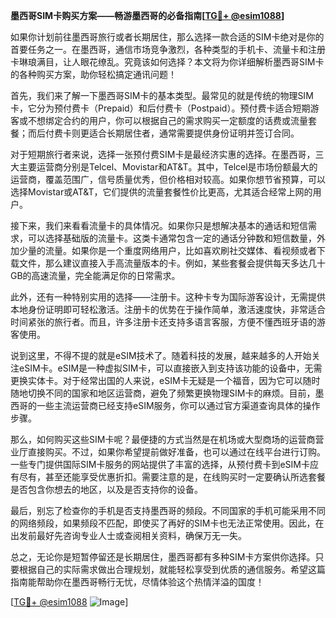 **墨西哥SIM卡购买方案——畅游墨西哥的必备指南[[TG💪+ @esim1088](https://t.me/s/esim1088)]**

如果你计划前往墨西哥旅行或者长期居住，那么选择一款合适的SIM卡绝对是你的首要任务之一。在墨西哥，通信市场竞争激烈，各种类型的手机卡、流量卡和注册卡琳琅满目，让人眼花缭乱。究竟该如何选择？本文将为你详细解析墨西哥SIM卡的各种购买方案，助你轻松搞定通讯问题！

首先，我们来了解一下墨西哥SIM卡的基本类型。最常见的就是传统的物理SIM卡，它分为预付费卡（Prepaid）和后付费卡（Postpaid）。预付费卡适合短期游客或不想绑定合约的用户，你可以根据自己的需求购买一定额度的话费或流量套餐；而后付费卡则更适合长期居住者，通常需要提供身份证明并签订合同。

对于短期旅行者来说，选择一张预付费SIM卡是最经济实惠的选择。在墨西哥，三大主要运营商分别是Telcel、Movistar和AT&T。其中，Telcel是市场份额最大的运营商，覆盖范围广，信号质量优秀，但价格相对较高。如果你想节省预算，可以选择Movistar或AT&T，它们提供的流量套餐性价比更高，尤其适合经常上网的用户。

接下来，我们来看看流量卡的具体情况。如果你只是想解决基本的通话和短信需求，可以选择基础版的流量卡。这类卡通常包含一定的通话分钟数和短信数量，外加少量的流量。如果你是一个重度网络用户，比如喜欢刷社交媒体、看视频或者下载文件，那么建议直接入手高流量版本的卡。例如，某些套餐会提供每天多达几十GB的高速流量，完全能满足你的日常需求。

此外，还有一种特别实用的选择——注册卡。这种卡专为国际游客设计，无需提供本地身份证明即可轻松激活。注册卡的优势在于操作简单，激活速度快，非常适合时间紧张的旅行者。而且，许多注册卡还支持多语言客服，方便不懂西班牙语的游客使用。

说到这里，不得不提的就是eSIM技术了。随着科技的发展，越来越多的人开始关注eSIM卡。eSIM是一种虚拟SIM卡，可以直接嵌入到支持该功能的设备中，无需更换实体卡。对于经常出国的人来说，eSIM卡无疑是一个福音，因为它可以随时随地切换不同的国家和地区运营商，避免了频繁更换物理SIM卡的麻烦。目前，墨西哥的一些主流运营商已经支持eSIM服务，你可以通过官方渠道查询具体的操作步骤。

那么，如何购买这些SIM卡呢？最便捷的方式当然是在机场或大型商场的运营商营业厅直接购买。不过，如果你希望提前做好准备，也可以通过在线平台进行订购。一些专门提供国际SIM卡服务的网站提供了丰富的选择，从预付费卡到eSIM卡应有尽有，甚至还能享受优惠折扣。需要注意的是，在线购买时一定要确认所选套餐是否包含你想去的地区，以及是否支持你的设备。

最后，别忘了检查你的手机是否支持墨西哥的频段。不同国家的手机可能采用不同的网络频段，如果频段不匹配，即使买了再好的SIM卡也无法正常使用。因此，在出发前最好先咨询专业人士或查阅相关资料，确保万无一失。

总之，无论你是短暂停留还是长期居住，墨西哥都有多种SIM卡方案供你选择。只要根据自己的实际需求做出合理规划，就能轻松享受到优质的通信服务。希望这篇指南能帮助你在墨西哥畅行无忧，尽情体验这个热情洋溢的国度！

[[TG💪+ @esim1088](https://t.me/s/esim1088) ![Image](https://i.postimg.cc/4NQfJmqS/Snipaste-2025-05-13-00-14-12.png)]